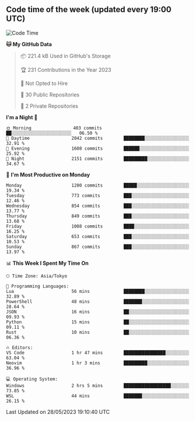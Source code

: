 ## Code time of the week (updated every 19:00 UTC)

<!--START_SECTION:waka-->
![Code Time](http://img.shields.io/badge/Code%20Time-1%2C858%20hrs%2026%20mins-blue)

**🐱 My GitHub Data** 

> 📦 221.4 kB Used in GitHub's Storage 
 > 
> 🏆 231 Contributions in the Year 2023
 > 
> 🚫 Not Opted to Hire
 > 
> 📜 30 Public Repositories 
 > 
> 🔑 2 Private Repositories 
 > 
**I'm a Night 🦉** 

```text
🌞 Morning                403 commits         ██░░░░░░░░░░░░░░░░░░░░░░░   06.50 % 
🌆 Daytime                2042 commits        ████████░░░░░░░░░░░░░░░░░   32.91 % 
🌃 Evening                1608 commits        ██████░░░░░░░░░░░░░░░░░░░   25.92 % 
🌙 Night                  2151 commits        █████████░░░░░░░░░░░░░░░░   34.67 % 
```
📅 **I'm Most Productive on Monday** 

```text
Monday                   1200 commits        █████░░░░░░░░░░░░░░░░░░░░   19.34 % 
Tuesday                  773 commits         ███░░░░░░░░░░░░░░░░░░░░░░   12.46 % 
Wednesday                854 commits         ███░░░░░░░░░░░░░░░░░░░░░░   13.77 % 
Thursday                 849 commits         ███░░░░░░░░░░░░░░░░░░░░░░   13.68 % 
Friday                   1008 commits        ████░░░░░░░░░░░░░░░░░░░░░   16.25 % 
Saturday                 653 commits         ███░░░░░░░░░░░░░░░░░░░░░░   10.53 % 
Sunday                   867 commits         ███░░░░░░░░░░░░░░░░░░░░░░   13.97 % 
```


📊 **This Week I Spent My Time On** 

```text
🕑︎ Time Zone: Asia/Tokyo

💬 Programming Languages: 
Lua                      56 mins             ████████░░░░░░░░░░░░░░░░░   32.89 % 
PowerShell               48 mins             ███████░░░░░░░░░░░░░░░░░░   28.64 % 
JSON                     16 mins             ██░░░░░░░░░░░░░░░░░░░░░░░   09.93 % 
Python                   15 mins             ██░░░░░░░░░░░░░░░░░░░░░░░   09.11 % 
Rust                     10 mins             ██░░░░░░░░░░░░░░░░░░░░░░░   06.36 % 

🔥 Editors: 
VS Code                  1 hr 47 mins        ████████████████░░░░░░░░░   63.04 % 
Neovim                   1 hr 3 mins         █████████░░░░░░░░░░░░░░░░   36.96 % 

💻 Operating System: 
Windows                  2 hrs 5 mins        ██████████████████░░░░░░░   73.85 % 
WSL                      44 mins             ███████░░░░░░░░░░░░░░░░░░   26.15 % 
```


 Last Updated on 28/05/2023 19:10:40 UTC
<!--END_SECTION:waka-->